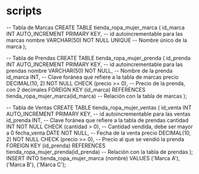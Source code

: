 # scripts
-- Tabla de Marcas
CREATE TABLE tienda_ropa_mujer_marca (
    id_marca INT AUTO_INCREMENT PRIMARY KEY,  -- id autoincrementable para las marcas
    nombre VARCHAR(50) NOT NULL UNIQUE        -- Nombre único de la marca
);
 
-- Tabla de Prendas
CREATE TABLE tienda_ropa_mujer_prenda (
    id_prenda INT AUTO_INCREMENT PRIMARY KEY,       -- id autoincrementable para las prendas
    nombre VARCHAR(50) NOT NULL,                    -- Nombre de la prenda
    id_marca INT,                                   -- Clave foránea que refiere a la tabla de marcas
    precio DECIMAL(10, 2) NOT NULL CHECK (precio >= 0), -- Precio de la prenda, con 2 decimales
    FOREIGN KEY (id_marca) REFERENCES tienda_ropa_mujer_marca(id_marca) -- Relación con la tabla de marcas
);
 
-- Tabla de Ventas
CREATE TABLE tienda_ropa_mujer_ventas (
    id_venta INT AUTO_INCREMENT PRIMARY KEY,        -- id autoincrementable para las ventas
    id_prenda INT,                                  -- Clave foránea que refiere a la tabla de prendas
    cantidad INT NOT NULL CHECK (cantidad > 0),     -- Cantidad vendida, debe ser mayor a 0
    fecha_venta DATE NOT NULL,                      -- Fecha de la venta
    precio DECIMAL(10, 2) NOT NULL CHECK (precio >= 0), -- Precio al que se vendió la prenda
    FOREIGN KEY (id_prenda) REFERENCES tienda_ropa_mujer_prenda(id_prenda) -- Relación con la tabla de prendas
);
INSERT INTO tienda_ropa_mujer_marca (nombre)
VALUES ('Marca A'), ('Marca B'), ('Marca C');
